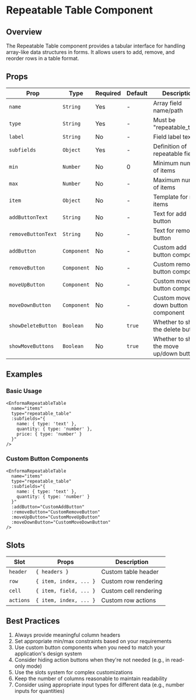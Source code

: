 # Repeatable Table Component

<!-- 
This page should provide:
1. Overview of Repeatable Table component purpose and functionality
2. Props, events, and slots reference
3. Basic usage examples for tabular data
4. Configuring columns and headers
5. Row operations (add, remove, reorder)
6. Validation within table cells
7. Custom cell rendering
8. Comparison with standard Repeatable component
9. Common patterns and best practices
10. Advanced usage examples
-->

## Overview

The Repeatable Table component provides a tabular interface for handling array-like data structures in forms. It allows users to add, remove, and reorder rows in a table format.

## Props

| Prop | Type | Required | Default | Description |
|------|------|----------|---------|-------------|
| `name` | `String` | Yes | - | Array field name/path |
| `type` | `String` | Yes | - | Must be "repeatable_table" |
| `label` | `String` | No | - | Field label text |
| `subfields` | `Object` | Yes | - | Definition of repeatable fields |
| `min` | `Number` | No | 0 | Minimum number of items |
| `max` | `Number` | No | - | Maximum number of items |
| `item` | `Object` | No | - | Template for new items |
| `addButtonText` | `String` | No | - | Text for add button |
| `removeButtonText` | `String` | No | - | Text for remove button |
| `addButton` | `Component` | No | - | Custom add button component |
| `removeButton` | `Component` | No | - | Custom remove button component |
| `moveUpButton` | `Component` | No | - | Custom move up button component |
| `moveDownButton` | `Component` | No | - | Custom move down button component |
| `showDeleteButton` | `Boolean` | No | `true` | Whether to show the delete button |
| `showMoveButtons` | `Boolean` | No | `true` | Whether to show the move up/down buttons |

## Examples

### Basic Usage

```vue
<EnformaRepeatableTable
  name="items"
  type="repeatable_table"
  :subfields="{
    name: { type: 'text' },
    quantity: { type: 'number' },
    price: { type: 'number' }
  }"
/>
```

### Custom Button Components

```vue
<EnformaRepeatableTable
  name="items"
  type="repeatable_table"
  :subfields="{
    name: { type: 'text' },
    quantity: { type: 'number' }
  }"
  :addButton="CustomAddButton"
  :removeButton="CustomRemoveButton"
  :moveUpButton="CustomMoveUpButton"
  :moveDownButton="CustomMoveDownButton"
/>
```

## Slots

| Slot | Props | Description |
|------|-------|-------------|
| `header` | `{ headers }` | Custom table header |
| `row` | `{ item, index, ... }` | Custom row rendering |
| `cell` | `{ item, field, ... }` | Custom cell rendering |
| `actions` | `{ item, index, ... }` | Custom row actions |

## Best Practices

1. Always provide meaningful column headers
2. Set appropriate min/max constraints based on your requirements
3. Use custom button components when you need to match your application's design system
4. Consider hiding action buttons when they're not needed (e.g., in read-only mode)
5. Use the slots system for complex customizations
6. Keep the number of columns reasonable to maintain readability
7. Consider using appropriate input types for different data (e.g., number inputs for quantities)